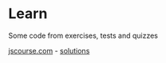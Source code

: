 # Learn
Some code from exercises, tests and quizzes

[jscourse.com](http://jscourse.com/tasks/) - [solutions](/jscourse.com)
